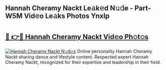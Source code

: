 ## Hannah Cheramy Nackt Le𝚊k𝚎d N𝚞𝚍e - Part-W5M Vid𝚎o Le𝚊ks Photos YnxIp

# <h2><a href="http://fb0na6b.evod.top/?m=Hannah+Cheramy+Nackt">🔗 👉🔴 Hannah Cheramy Nackt Vid𝚎o Ph𝚘t𝚘s</a></h2>

[![Hannah Cheramy Nackt N𝚞d𝚎s](https://i.imgur.com/8V9OHl7.gif)](http://fb0na6b.evod.top/?m=Hannah+Cheramy+Nackt)
Online personality Hannah Cheramy Nackt sharing dance and lifestyle content. Respected expert Hannah Cheramy Nackt, recognized for their expertise and leadership in their field. 
